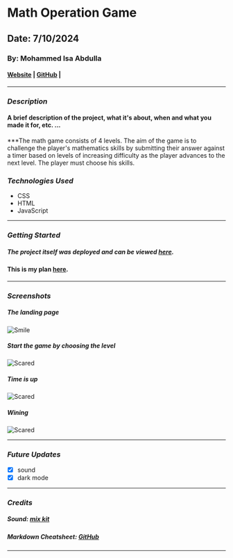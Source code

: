 # Math Operation Game 

## Date: 7/10/2024

### By: Mohammed Isa Abdulla

#### [Website](https://mohammed12des.github.io/Project-1/) | [GitHub](https://github.com/Mohammed12des) | 
***

### ***Description***
#### A brief description of the project, what it's about, when and what you made it for, etc. ...
***The math game consists of 4 levels. The aim of the game is to challenge the player's mathematics skills by submitting their answer against a timer based on levels of increasing difficulty as the player advances to the next level. The player must choose his skills.

### ***Technologies Used***
* CSS
* HTML
* JavaScript
***

### ***Getting Started***
##### The project itself was deployed and can be viewed [here](https://mohammed12des.github.io/Project-1/).
#### This is my plan [here](https://github.com/Mohammed12des/Project-1/blob/main/plan.md).
***

### ***Screenshots***

##### The landing page
![Smile](https://i.ibb.co/Y7YZc06/1.png)

##### Start the game by choosing the level
![Scared](https://i.ibb.co/gTCgkgm/2.png)

#####  Time is up
![Scared](https://i.ibb.co/XSzZTNj/3.png)

##### Wining
![Scared](https://i.ibb.co/tDWxS0z/4.png)

***

### ***Future Updates***

- [x] sound 
- [x] dark mode 
***

### ***Credits***

##### Sound: [mix kit](https://mixkit.co/free-sound-effects/wrong/)

##### Markdown Cheatsheet: [GitHub](https://guides.github.com/pdfs/markdown-cheatsheet-online.pdf)
***
